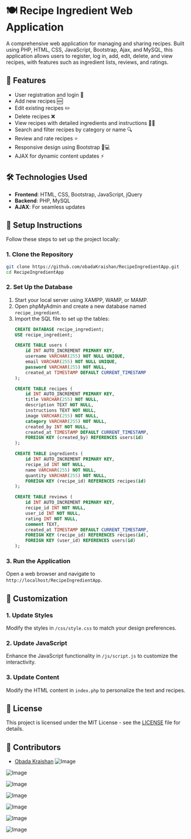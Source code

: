 
# 🍽️ Recipe Ingredient Web Application
A comprehensive web application for managing and sharing recipes. Built using PHP, HTML, CSS, JavaScript, Bootstrap, Ajax, and MySQL, this application allows users to register, log in, add, edit, delete, and view recipes, with features such as ingredient lists, reviews, and ratings.

## 🌟 Features
- User registration and login 🔐
- Add new recipes 🆕
- Edit existing recipes ✏️
- Delete recipes ❌
- View recipes with detailed ingredients and instructions 👩‍🍳
- Search and filter recipes by category or name 🔍
- Review and rate recipes ⭐
- Responsive design using Bootstrap 📱💻
- AJAX for dynamic content updates ⚡

## 🛠️ Technologies Used
- **Frontend**: HTML, CSS, Bootstrap, JavaScript, jQuery
- **Backend**: PHP, MySQL
- **AJAX**: For seamless updates

## 📝 Setup Instructions
Follow these steps to set up the project locally:

### 1. Clone the Repository
```bash
git clone https://github.com/obadaKraishan/RecipeIngredientApp.git
cd RecipeIngredientApp
```

### 2. Set Up the Database
1. Start your local server using XAMPP, WAMP, or MAMP.
2. Open phpMyAdmin and create a new database named `recipe_ingredient`.
3. Import the SQL file to set up the tables:
   ```sql
   CREATE DATABASE recipe_ingredient;
   USE recipe_ingredient;

   CREATE TABLE users (
       id INT AUTO_INCREMENT PRIMARY KEY,
       username VARCHAR(255) NOT NULL UNIQUE,
       email VARCHAR(255) NOT NULL UNIQUE,
       password VARCHAR(255) NOT NULL,
       created_at TIMESTAMP DEFAULT CURRENT_TIMESTAMP
   );

   CREATE TABLE recipes (
       id INT AUTO_INCREMENT PRIMARY KEY,
       title VARCHAR(255) NOT NULL,
       description TEXT NOT NULL,
       instructions TEXT NOT NULL,
       image VARCHAR(255) NOT NULL,
       category VARCHAR(255) NOT NULL,
       created_by INT NOT NULL,
       created_at TIMESTAMP DEFAULT CURRENT_TIMESTAMP,
       FOREIGN KEY (created_by) REFERENCES users(id)
   );

   CREATE TABLE ingredients (
       id INT AUTO_INCREMENT PRIMARY KEY,
       recipe_id INT NOT NULL,
       name VARCHAR(255) NOT NULL,
       quantity VARCHAR(255) NOT NULL,
       FOREIGN KEY (recipe_id) REFERENCES recipes(id)
   );

   CREATE TABLE reviews (
       id INT AUTO_INCREMENT PRIMARY KEY,
       recipe_id INT NOT NULL,
       user_id INT NOT NULL,
       rating INT NOT NULL,
       comment TEXT,
       created_at TIMESTAMP DEFAULT CURRENT_TIMESTAMP,
       FOREIGN KEY (recipe_id) REFERENCES recipes(id),
       FOREIGN KEY (user_id) REFERENCES users(id)
   );
   ```

### 3. Run the Application
Open a web browser and navigate to `http://localhost/RecipeIngredientApp`.

## 🎨 Customization

### 1. Update Styles
Modify the styles in `/css/style.css` to match your design preferences.

### 2. Update JavaScript
Enhance the JavaScript functionality in `/js/script.js` to customize the interactivity.

### 3. Update Content
Modify the HTML content in `index.php` to personalize the text and recipes.

## 📄 License
This project is licensed under the MIT License - see the [LICENSE](LICENSE) file for details.

## 👥 Contributors

- [Obada Kraishan](https://github.com/obadaKraishan)
![Image](https://github.com/user-attachments/assets/808c37c8-3dec-49f5-8e24-4a89fa4ec423)

![Image](https://github.com/user-attachments/assets/a9dd3496-3262-40df-a623-f74dd2bd660e)

![Image](https://github.com/user-attachments/assets/23f82291-1937-4d10-8c24-9a45336b0342)

![Image](https://github.com/user-attachments/assets/fe170c94-4a17-4757-90bb-d917a8d9f7a7)

![Image](https://github.com/user-attachments/assets/ed8c8581-fea7-4708-9cc8-0c2c36ca4584)

![Image](https://github.com/user-attachments/assets/0f9b6cf4-b740-4833-9e4e-8eb23eef7bdd)

![Image](https://github.com/user-attachments/assets/34cda510-9c24-4343-8d40-8d1d9843572b)

